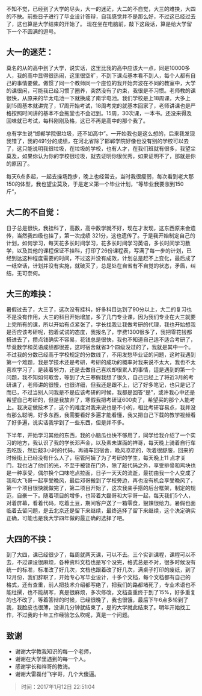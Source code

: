 不知不觉，已经到了大学的尽头，大一的迷茫，大二的不自觉，大三的难抉，大四的不抉。前些日子进行了毕业设计答辩，自我感觉并不是那么好，不过这已经过去了，这也算是大学结束的开始了。
现在坐在电脑前，敲下这段话，算是给大学留下一个不圆满的逗号。

## 大一的迷茫：

莫名的从的高中到了大学，说实话，这里比我的高中应该大一点，同是10000多人，我的高中显得很热闹，这里很空旷，不到下课点基本看不到人，每个人都有自己的事情要做。做惯了同一个教师同一个座位的我开始奔波在不同的教室中，大学的课很闲，可能我已经习惯了圈养，突然没有了约束，我很是不习惯。老师教的课很快，从原来的华太电池一下就换成了南孚电池。我们学校是上18周课，大多上到15周基本就讲完了，17周开始考试，18周考完的就基本回家了，老师讲课也是严格按照时间讲的基本不会拖堂也不会迟到。15周，30次课，一本书。还没来得及回味就已考试，每科刚刚及格，这已不再是高中的那个我了。

总有学生说“邯郸学院很垃圾，还不如高中”。一开始我也是这么想的，后来我发现我错了，我的491分的成绩，在河北省除了邯郸学院好像也没有别的学校可以去了，这只能说明我很垃圾，在垃圾的学校，也有人才，在我们班就有很多，我望尘莫及，如果你认为你的学校很垃圾，就去证明你很优秀，如果证明不了，那就是你的原因了。

每天6点多起，一起去操场跑步，晚上也经常去，当时我很瘦弱，每次看到老大那150的体型，我也望尘莫及，于是定义第一个毕业计划，“等毕业我要涨到150斤“，

## 大二的不自觉：

日子总是很快，我挂科了，高数，高中数学就不好，现在才发现，这东西原来会遗传，当然我四级也挂了，第一次成绩 321分，这也遗传了。于是我开始制定自己的计划，如何学习，每天花多长时间学习，花多长时间学习英语，多长时间学习数学，以及其他的课程保证不挂科，打印了26份课程表，写满了每一步的计划，已经到达这种程度需要的时间，不过这并没有成效，计划总是赶不上变化，最后成了一纸空话，计划并没有实施，就破灭了，总是处在自省有不自觉的状态，矛盾，纠结，无可奈何。
 
## 大三的难抉：

暑假过去了，大三了，这次没有挂科，好多科目达到了90分以上，大二的复习也不是没有作用，大三的科目开始增加，多了几门专业课，因为我们专业在大三就要上完所有的课，所以开始有点紧张了，学长找我让我做考研的代理，我也开始想我是否应该考研呢，抱着试试的态度，我报名了，学费1300很多了，我把零花钱都搭进去了，攒点钱确实不容易，花钱总是很快，我也不知道自己适不适合考研了，毕竟数学和英语成绩都很差，这时宿舍就省3个四级没过的了，我就是其中一个。不过我的分数已经高于学校规定的分数线了，不用发愁毕业证的问题，这时我遇到第一个难题，我是学技术还是考研，考研的成功的概率对我来说不太大，我也不太喜欢学习了，是装着努力，还是去做自己喜欢却很累人的事情，這是遇到的第一个问题，我不知如何取舍，等到了大三寒假我想了很久，自己已经上了将近3月的考研课了，老师讲的很慢，也很详细，但我还是跟不上，记了好多笔记，也只是记了而已，不过当别人问我是不是应该考研的时候，我都是回答“是”，或许我心中还是希望自己考研的，但是我放弃了，寒假我把考研证600卖了，希望买的那个人能考上。我决定做技术了，这个的难度对我来说也是不小的，相比考研容易点，我并没有那么聪明，好多东西，我需要看好多遍才能看懂，我又把自己下载的教学视频看了好多遍，说实话我学到了一些东西，但是并不多。

下半年，开始学习其他的东西，我的小脑瓜也快不够用了，同学给我介绍了一个实习的地方，我认识了我的学长邓声金，以及素未谋面的祥哥，每天晚上骑着自行车去吃饭，然后敲3小时的代码，再骑车回宿舍，晚风凉凉的，吹着很舒服，回来的时候街上已经没有什么人了，宿管阿姨了为了考研的学生，每天晚上11 点才关门，我也沾了他们的光，不至于被锁在门外，除了敲代码之外，享受排骨和鸡块也是一种享受，偶尔换个口味吃点拉面，日子一天天的流逝，最初由我一个人变成了我和大飞哥一起享受晚风，最后邓哥搬到了学校旁边，再也没有机会享受晚风了，第一个项目很快就做完了，第二项目开始了，这次我亲手搭的后台框架，制定的规范，自豪一下。随着项目的增多，也带着大磊哥和大宇哥一起，每天我们5个人，对着屏幕，看着代码，吃着土豆，期间客户送了一箱零食，狠辣很给力。暑假也面临着去留问题，是去北京还是留下来继续，最终选择了留下来继续，这个决定确实正确，可能也是我大学四年做的最正确的选择了吧。

## 大四的不抉：

到了大四，课已经很少了，每周就两天课，可以不去。三个实训课程，课程可以不去，不过课设很麻烦，各种资料文档也是写个没完，格式总是不对，很多时候没有统一的标准，标准改了好几次，文档也跟着改了好几次，满桌子打印的废纸，到了12月份，我们辞职了，开始专心写毕业设计，十多个文档，每个文档都有自己的格式，还有查重，前人把技术介绍都写绝了，把我们的路都堵死了，专业术语也不能杜撰，也不能胡写，真是很麻烦，多次修改，文档查重终于到了15%，好多重复的也不改了，等着答辩的时候，已经很晚了，我也很饿，最后下午6点多轮到了我，我脸皮也很薄，没讲几分钟就结束了，是的大学就此结束了。明年开始找工作，不过我的十年工作经验怎么吹呢，真是一个问题。

## 致谢

- 谢谢大学教我知识的每一个老师，
- 谢谢在大学里遇到的每一个人。
- 感谢学长和祥哥的教诲。
- 谢谢大雷磊付飞宇哥，几个大傻逼。

> 时间：2017年1月12日    22:51:04